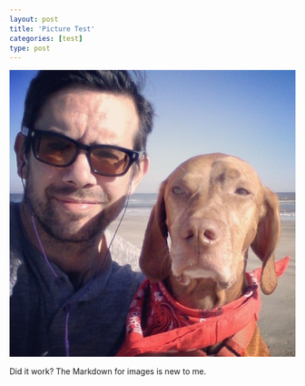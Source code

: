 ```yaml
---
layout: post
title: 'Picture Test'
categories: [test]
type: post
---
```


![Me and Winston](/images/meandwinston.jpg "Me and Winston")

Did it work? The Markdown for images is new to me.